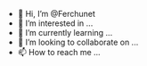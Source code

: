 - 👋 Hi, I’m @Ferchunet
- 👀 I’m interested in ...
- 🌱 I’m currently learning ...
- 💞️ I’m looking to collaborate on ...
- 📫 How to reach me ...

<!---
Ferchunet/Ferchunet is a ✨ special ✨ repository because its `README.md` (this file) appears on your GitHub profile.
You can click the Preview link to take a look at your changes.
--->
